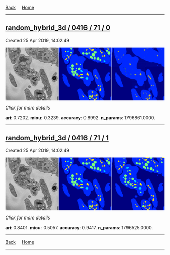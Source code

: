 
[Back](..)&nbsp;&nbsp;&nbsp;&nbsp;&nbsp;[Home](https://leapmanlab.github.io/snapshots)

---

<div class="summary"><a href="0"><h2>random_hybrid_3d / 0416 / 71 / 0</h2></a><p>Created 25 Apr 2019, 14:02:49
</p><a href="0"><img src="0/media/summary.png" align="center"></a><p>
<i>Click for more details</i>
</p></div>

**ari**: 0.7202. **miou**: 0.3239. **accuracy**: 0.8992. **n_params**: 1796861.0000. 

---

<div class="summary"><a href="1"><h2>random_hybrid_3d / 0416 / 71 / 1</h2></a><p>Created 25 Apr 2019, 14:02:49
</p><a href="1"><img src="1/media/summary.png" align="center"></a><p>
<i>Click for more details</i>
</p></div>

**ari**: 0.8401. **miou**: 0.5057. **accuracy**: 0.9417. **n_params**: 1796525.0000. 

---

[Back](..)&nbsp;&nbsp;&nbsp;&nbsp;&nbsp;[Home](https://leapmanlab.github.io/snapshots)

---